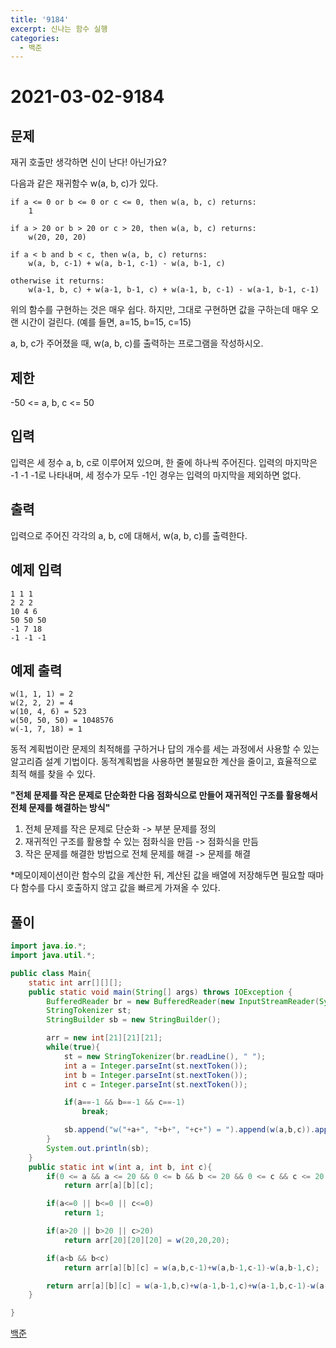 ```yaml
---
title: '9184'
excerpt: 신나는 함수 실행
categories:
  - 백준
---
```


# 2021-03-02-9184

## 문제

재귀 호출만 생각하면 신이 난다! 아닌가요?

다음과 같은 재귀함수 w\(a, b, c\)가 있다.

```text
if a <= 0 or b <= 0 or c <= 0, then w(a, b, c) returns:
    1

if a > 20 or b > 20 or c > 20, then w(a, b, c) returns:
    w(20, 20, 20)

if a < b and b < c, then w(a, b, c) returns:
    w(a, b, c-1) + w(a, b-1, c-1) - w(a, b-1, c)

otherwise it returns:
    w(a-1, b, c) + w(a-1, b-1, c) + w(a-1, b, c-1) - w(a-1, b-1, c-1)
```

위의 함수를 구현하는 것은 매우 쉽다. 하지만, 그대로 구현하면 값을 구하는데 매우 오랜 시간이 걸린다. \(예를 들면, a=15, b=15, c=15\)

a, b, c가 주어졌을 때, w\(a, b, c\)를 출력하는 프로그램을 작성하시오.

## 제한

-50 &lt;= a, b, c &lt;= 50

## 입력

입력은 세 정수 a, b, c로 이루어져 있으며, 한 줄에 하나씩 주어진다. 입력의 마지막은 -1 -1 -1로 나타내며, 세 정수가 모두 -1인 경우는 입력의 마지막을 제외하면 없다.

## 출력

입력으로 주어진 각각의 a, b, c에 대해서, w\(a, b, c\)를 출력한다.

## 예제 입력

```text
1 1 1
2 2 2
10 4 6
50 50 50
-1 7 18
-1 -1 -1
```

## 예제 출력

```text
w(1, 1, 1) = 2
w(2, 2, 2) = 4
w(10, 4, 6) = 523
w(50, 50, 50) = 1048576
w(-1, 7, 18) = 1
```

동적 계획법이란 문제의 최적해를 구하거나 답의 개수를 세는 과정에서 사용할 수 있는 알고리즘 설계 기법이다. 동적계획법을 사용하면 불필요한 계산을 줄이고, 효율적으로 최적 해를 찾을 수 있다.

**"전체 문제를 작은 문제로 단순화한 다음 점화식으로 만들어 재귀적인 구조를 활용해서 전체 문제를 해결하는 방식"**

1. 전체 문제를 작은 문제로 단순화 -&gt; 부분 문제를 정의
2. 재귀적인 구조를 활용할 수 있는 점화식을 만듬 -&gt; 점화식을 만듬
3. 작은 문제를 해결한 방법으로 전체 문제를 해결 -&gt; 문제를 해결

\*메모이제이션이란 함수의 값을 계산한 뒤, 계산된 값을 배열에 저장해두면 필요할 때마다 함수를 다시 호출하지 않고 값을 빠르게 가져올 수 있다.

## 풀이

```java
import java.io.*;
import java.util.*;

public class Main{
    static int arr[][][];
    public static void main(String[] args) throws IOException {
        BufferedReader br = new BufferedReader(new InputStreamReader(System.in));
        StringTokenizer st;
        StringBuilder sb = new StringBuilder();

        arr = new int[21][21][21];
        while(true){
            st = new StringTokenizer(br.readLine(), " ");
            int a = Integer.parseInt(st.nextToken());
            int b = Integer.parseInt(st.nextToken());
            int c = Integer.parseInt(st.nextToken());

            if(a==-1 && b==-1 && c==-1)
                break;

            sb.append("w("+a+", "+b+", "+c+") = ").append(w(a,b,c)).append("\n");
        }
        System.out.println(sb);
    }
    public static int w(int a, int b, int c){
        if(0 <= a && a <= 20 && 0 <= b && b <= 20 && 0 <= c && c <= 20 &&arr[a][b][c] != 0)
            return arr[a][b][c];

        if(a<=0 || b<=0 || c<=0)
            return 1;

        if(a>20 || b>20 || c>20)
            return arr[20][20][20] = w(20,20,20);

        if(a<b && b<c)
            return arr[a][b][c] = w(a,b,c-1)+w(a,b-1,c-1)-w(a,b-1,c);

        return arr[a][b][c] = w(a-1,b,c)+w(a-1,b-1,c)+w(a-1,b,c-1)-w(a-1,b-1,c-1);
    }

}
```

[백준](https://www.acmicpc.net/problem/9184)

